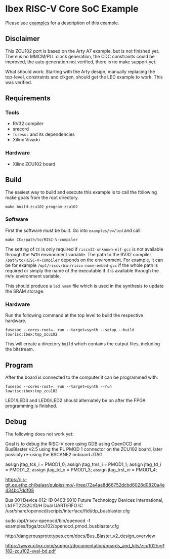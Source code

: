 # Ibex RISC-V Core SoC Example

Please see [examples](https://ibex-core.readthedocs.io/en/latest/examples.html "Ibex User Manual") for a description of this example.

## Disclaimer

This ZCU102 port is based on the Arty A7 example, but is not finished yet. There is no
MMCM/PLL clock generation, the CDC constraints could be improved, the auto generation
not verified, there is no make support yet.

What should work: Starting with the Arty design, manually replacing the top-level,
constraints and clkgen, should get the LED example to work. This was verified.

## Requirements

### Tools

  - RV32 compiler
  - srecord
  - `fusesoc` and its dependencies
  - Xilinx Vivado

### Hardware

  - Xilinx ZCU102 board

## Build

The easiest way to build and execute this example is to call the following make goals from the root directory.

```
make build-zcu102 program-zcu102
```

### Software

First the software must be built. Go into `examples/sw/led` and call:

```
make CC=/path/to/RISC-V-compiler
```

The setting of `CC` is only required if `riscv32-unknown-elf-gcc` is not available through the `PATH` environment variable.
The path to the RV32 compiler `/path/to/RISC-V-compiler` depends on the environment.
For example, it can be for example `/opt/riscv/bin/riscv-none-embed-gcc` if the whole path is required or simply the name of the executable if it is available through the `PATH` environment variable.

This should produce a `led.vmem` file which is used in the synthesis to update the SRAM storage.

### Hardware

Run the following command at the top level to build the respective hardware.

```
fusesoc --cores-root=. run --target=synth --setup --build lowrisc:ibex:top_zcu102
```

This will create a directory `build` which contains the output files, including
the bitstream.

## Program

After the board is connected to the computer it can be programmed with:

```
fusesoc --cores-root=. run --target=synth --run lowrisc:ibex:top_zcu102
```

LED1/LED3 and LED0/LED2 should alternately be on after the FPGA programming is finished.

## Debug

The following does not work yet:

Goal is to debug the RISC-V core using GDB using OpenOCD and BusBlaster v2.5 using the PL PMOD 1
connector on the ZCU102 board, later possibly re-using the BSCANE2 onboard JTAG.

  assign jtag_tck_i   = PMOD1_0;
  assign jtag_tms_i   = PMOD1_1;
  assign jtag_td_i    = PMOD1_2;
  assign jtag_td_o    = PMOD1_3;
  assign jtag_trst_ni = PMOD1_4;

https://iis-git.ee.ethz.ch/balasr/pulpissimo/-/tree/72a4aa8d66752dcbd6028d0820a4e434bc7ddf08

Bus 001 Device 012: ID 0403:6010 Future Technology Devices International, Ltd FT2232C/D/H Dual UART/FIFO IC
/usr/share/openocd/scripts/interface/ftdi/dp_busblaster.cfg

sudo /opt/riscv-openocd/bin/openocd -f examples/fpga/zcu102/openocd_pmod_busblaster.cfg

http://dangerousprototypes.com/docs/Bus_Blaster_v2_design_overview

https://www.xilinx.com/support/documentation/boards_and_kits/zcu102/ug1182-zcu102-eval-bd.pdf